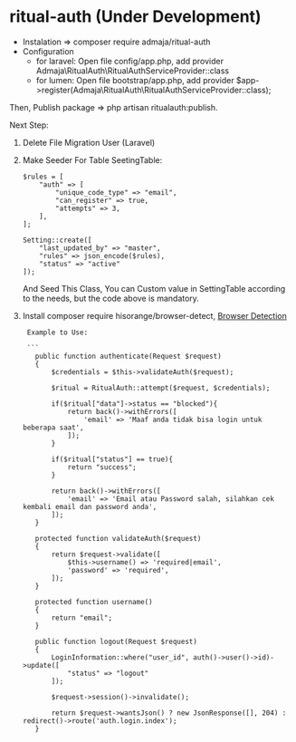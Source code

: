 # ritual-auth (Under Development)

- Instalation => composer require admaja/ritual-auth
- Configuration
    - for laravel:
       Open file config/app.php, add provider Admaja\RitualAuth\RitualAuthServiceProvider::class
    - for lumen: 
       Open file bootstrap/app.php, add provider $app->register(Admaja\RitualAuth\RitualAuthServiceProvider::class);
 
 Then, Publish package => php artisan ritualauth:publish.
 
 Next Step:
 1. Delete File Migration User (Laravel)
 2. Make Seeder For Table SeetingTable:
    
    ```
    $rules = [
        "auth" => [
            "unique_code_type" => "email",
            "can_register" => true,
            "attempts" => 3,
        ],
    ];

    Setting::create([
        "last_updated_by" => "master",
        "rules" => json_encode($rules),
        "status" => "active" 
    ]);
    
    ```
      And Seed This Class, You can Custom value in SettingTable according to the needs, but the code above is mandatory.
  3. Install composer require hisorange/browser-detect, [Browser Detection](https://github.com/hisorange/browser-detect)
  
          Example to Use:

          ```
            public function authenticate(Request $request)
            {
                $credentials = $this->validateAuth($request);

                $ritual = RitualAuth::attempt($request, $credentials);

                if($ritual["data"]->status == "blocked"){
                    return back()->withErrors([
                        'email' => 'Maaf anda tidak bisa login untuk beberapa saat',
                    ]);
                }

                if($ritual["status"] == true){
                    return "success";
                }

                return back()->withErrors([
                    'email' => 'Email atau Password salah, silahkan cek kembali email dan password anda',
                ]);
            }

            protected function validateAuth($request)
            {
                return $request->validate([
                    $this->username() => 'required|email',
                    'password' => 'required',
                ]);
            }

            protected function username()
            {
                return "email";
            }

            public function logout(Request $request)
            {
                LoginInformation::where("user_id", auth()->user()->id)->update([
                    "status" => "logout"
                ]);

                $request->session()->invalidate();

                return $request->wantsJson() ? new JsonResponse([], 204) : redirect()->route('auth.login.index');
            }

